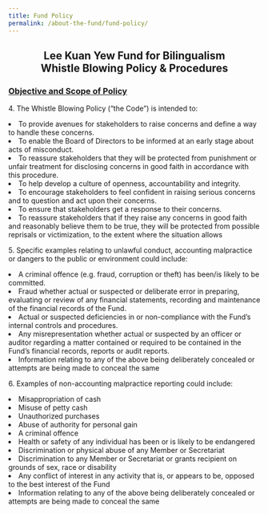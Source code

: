 ```yaml
---
title: Fund Policy
permalink: /about-the-fund/fund-policy/
---
```


<html>
<head>
<style>
</style>
</head>
<body>
  <h2 style="text-align:center;">Lee Kuan Yew Fund for Bilingualism<br/> Whistle Blowing Policy & Procedures </h2>
  <h3  style= "text-decoration: underline;>Policy</h3>
  <p>1.    This   policy   addresses   the   commitment   of   the   Lee Kuan   Yew   Fund  for Bilingualism  (“the  Fund”)  to  integrity  and  ethical behavior  by  helping  to  foster  and maintain an environment where all its stakeholders can act appropriately, without fear of retaliation.  To  maintain  these  standards,  the  Fund encourages  its  stakeholders  who have concerns about suspected serious misconduct or any breach or suspected breach of law or regulation that may adversely impact the Fund, to come forward and express these concerns without fear of punishment or unfair treatment.</p>
<p>2.     The  Fund  runs  its  operations  based  on  the  principles  of  fairness,  honesty, openness,  decency,  integrity  and  respect.  It  is  the  Fund’s  policy  to  support  and encourage  its  stakeholders  to  report  and  disclose  improper  or  illegal  activities,  and  to fully investigate such reports and disclosures. It is also the Fund’s policy to address any complaints  that  allege  acts  or  attempted  acts  of  interference,  reprisal,  retaliation, threats, coercion or intimidation against stakeholders who report, disclose or investigate improper  or  illegal  activities  (the  “Whistleblowers”)  and  to  protect  those  who  come forward to report such activities. The Fund assures that all reports will be treated strictly confidentially  and  promptly  investigated  and  that  reports  can  be made anonymously,  if desired. </p>
<p>3.    The Fund’s internal control and operating procedures are intended to detect and to  prevent  or  deter  improper  activities.  However,  even  the  best  systems  of  controls cannot   provide   absolute   safeguards   against   irregularities.   The   Fund   has   the responsibility  to  investigate  and  report  to  appropriate  parties,  allegations  of  suspected improper activities and to take appropriate actions. Stakeholders are encouraged to use guidance provided by this policy for reporting all allegations of suspected misconduct or improper activities.  </p>
               <h2 style= "text-decoration: underline;">Objective and Scope of Policy </h2>
<p>4. The Whistle Blowing Policy (“the Code”) is intended to: 
  <li>To  provide  avenues  for  stakeholders  to  raise  concerns  and  define  a  way  to handle these concerns. </li>
  <li>To enable the Board of Directors to be informed at an early stage about acts of misconduct.  </li>
  <li>To  reassure  stakeholders  that  they  will  be  protected  from  punishment  or unfair treatment for disclosing concerns in good faith in accordance with this procedure.  </li>
  <li>To help develop a culture of openness, accountability and integrity.  </li>
  <li>To  encourage  stakeholders  to  feel  confident  in  raising  serious       concerns  and to question and act upon their concerns.  </li>
  <li>To ensure that stakeholders get a response to their concerns.  </li>
  <li>To  reassure  stakeholders  that  if  they  raise  any  concerns  in  good  faith  and reasonably  believe  them  to  be  true,  they  will  be  protected  from  possible reprisals or victimization, to the extent where the situation allows </li></p>
  <p>5. Specific   examples   relating   to   unlawful   conduct, accounting   malpractice   or dangers to the public or environment could include:
  <li> A  criminal  offence  (e.g.  fraud,  corruption  or  theft)  has  been/is  likely  to  be committed. </li>
    <li>Fraud whether actual or suspected or deliberate error in preparing, evaluating or  review  of  any  financial  statements,  recording  and  maintenance  of  the financial records of the Fund. </li>
      <li>Actual or suspected deficiencies in or non-compliance with the Fund’s internal controls and procedures.</li>
        <li>Any  misrepresentation  whether  actual  or  suspected by  an  officer  or  auditor regarding  a  matter  contained  or  required  to  be  contained  in  the  Fund’s financial records, reports or audit reports. </li>
          <li>Information  relating  to  any  of  the  above  being  deliberately  concealed  or attempts are being made to conceal the same</li></p>
         <p>6. Examples of non-accounting malpractice reporting could include:
         <li>Misappropriation of cash </li>
         <li>Misuse of petty cash</li>
         <li>Unauthorized purchases</li>
         <li>Abuse of authority for personal gain </li>
         <li>A criminal offence</li>
         <li>Health or safety of any individual has been or is likely to be endangered</li>
         <li>Discrimination or physical abuse of any Member or Secretariat</li>
         <li> Discrimination to any Member or Secretariat or grants recipient on grounds of sex, race or disability </li>
         <li>Any conflict of interest in any activity that is, or appears to be, opposed to the best interest of the Fund</li>
         <li>Information  relating  to  any  of  the  above  being  deliberately  concealed  or attempts are being made to conceal the same</li></p>
       

</body>
</html>
